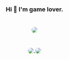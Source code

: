 <h3 align="center"> Hi 👋 I'm game lover. </h3>

#
<div align=center>
    <a href="https://steamcommunity.com/id/kkirmi1/" target="_blank">
        <img style="border-radius:25px" src="https://steam-stat.vercel.app/api?profileName=kkirmi1" href="https://steamcommunity.com/id/kkirmi1/"/>
    </a>
</div>

#
<div align="center">
    <a href="https://github.com/anuraghazra/github-readme-stats/tree/master" target="_blank">
        <img align="center" style="border-radius:25px" src="https://github-readme-stats.vercel.app/api/top-langs/?username=kkilme&layout=compact&theme=dark"/>
    </a>
    <a href="https://github.com/anuraghazra/github-readme-stats/tree/master" target="_blank">
        <img align="center" style="border-radius:25px" src="https://github-readme-stats.vercel.app/api?username=kkilme&hide=issues,stars,contribs&hide_rank=true&count_private=true&show_icons=true&theme=dark&include_all_commits=true"/>
    </a>
</div>
